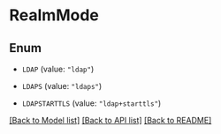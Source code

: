 # RealmMode

## Enum


* `LDAP` (value: `"ldap"`)

* `LDAPS` (value: `"ldaps"`)

* `LDAPSTARTTLS` (value: `"ldap+starttls"`)


[[Back to Model list]](../README.md#documentation-for-models) [[Back to API list]](../README.md#documentation-for-api-endpoints) [[Back to README]](../README.md)


